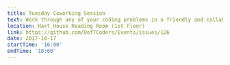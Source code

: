 ```yaml
---
title: Tuesday Coworking Session
text: Work through any of your coding problems in a friendly and collaborative environment.
location: Hart House Reading Room (1st Floor)
link: https://github.com/UofTCoders/Events/issues/126
date: 2017-10-17
startTime: '16:00'
endTime: '18:00'
---
```

